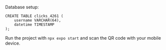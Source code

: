 Database setup:

```
CREATE TABLE clicks_4261 (
    username VARCHAR(64),
    datetime TIMESTAMP
);
```

Run the project with ```npx expo start``` and scan the QR code with your mobile device.
